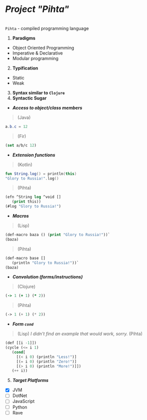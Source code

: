 *<h1>Project "Pihta"</h1>*<br>
`Pihta` - compiled programming language
1. **Paradigms**
- Object Oriented Programming
- Imperative & Declarative
- Modular programming
2. **Typification**
- Static
- Weak
3. **Syntax similar to `Clojure`**
4. **Syntactic Sugar**
- ***Access to object/class members***

> (Java)
```java
a.b.c = 12
```
> (Fir)
```lisp
(set a/b/c 12)
```

- ***Extension functions***

> (Kotlin)
```kotlin
fun String.log() = println(this)
"Glory to Russia!".log()
```
> (Pihta)
```lisp
(efn ^String log ^void []
   (print this))
(#log "Glory to Russia!")
```

- ***Macros***

> (Lisp)
```lisp
(def-macro baza () (print "Glory to Russia!"))`
(baza)
```
> (Pihta)
```lisp
(def-macro base []
   (println "Glory to Russia!"))`
(baza)
```

- ***Convolution (*forms*/*instructions*)***

>(Clojure)
``` clojure
(-> 1 (+ 1) (* 2))
```
> (Pihta)
```lisp
(-> 1 (+ 1) (* 2))
```

- ***Form `cond`***
> (Lisp)
> *I didn't find an example that would work, sorry.*
> (Pihta)
```lisp
(def [[i -1]])
(cycle (<= i 1)
   (cond[
     [(< i 0) (println "Less!")]
     [(= i 0) (println "Zero!")]
     [(> i 0) (println "More!")]])
   (++ i))
```
5. ***Target Platforms***
- [x] JVM
- [ ] DotNet
- [ ] JavaScript
- [ ] Python
- [ ] Rave